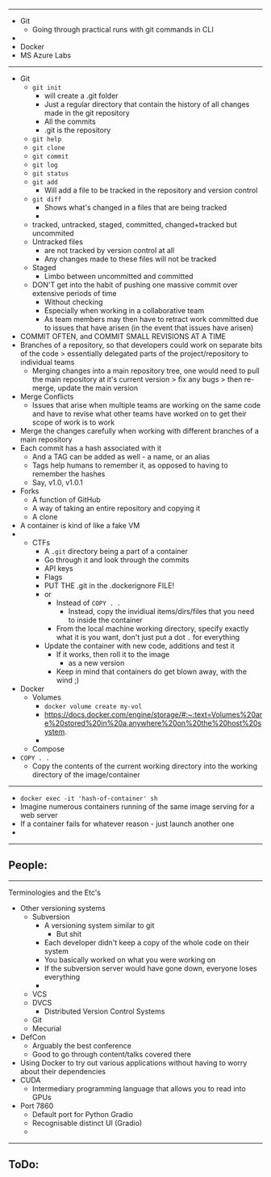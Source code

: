 
---
- Git
	- Going through practical runs with git commands in CLI
- 
- Docker
- MS Azure Labs
---
- Git
	- `git init`
		- will create a .git folder
		- Just a regular directory that contain the history of all changes made in the git repository
		- All the commits
		- .git is the repository
	- `git help`
	- `git clone`
	- `git commit`
	- `git log`
	- `git status`
	- `git add`
		- Will add a file to be tracked in the repository and version control
	- `git diff`
		- Shows what's changed in a files that are being tracked
		- 
	- tracked, untracked, staged, committed, changed+tracked but uncommited
	- Untracked files
		- are not tracked by version control at all
		- Any changes made to these files will not be tracked
	- Staged
		- Limbo between uncommitted and committed
	- DON'T get into the habit of pushing one massive commit over extensive periods of time
		- Without checking
		- Especially when working in a collaborative team
		- As team members may then have to retract work committed due to issues that have arisen (in the event that issues have arisen)
- COMMIT OFTEN, and COMMIT SMALL REVISIONS AT A TIME
- Branches of a repository, so that developers could work on separate bits of the code > essentially delegated parts of the project/repository to individual teams 
	- Merging changes into a main repository tree, one would need to pull the main repository at it's current version > fix any bugs > then re-merge, update the main version
- Merge Conflicts
	- Issues that arise when multiple teams are working on the same code and have to revise what other teams have worked on to get their scope of work is to work
- Merge the changes carefully when working with different branches of a main repository
- Each commit has a hash associated with it
	- And a TAG can be added as well - a name, or an alias
	- Tags help humans to remember it, as opposed to having to remember the hashes
	- Say, v1.0, v1.0.1
- Forks
	- A function of GitHub
	- A way of taking an entire repository and copying it
	- A clone
- A container is kind of like a fake VM
- - CTFs
	- A `.git` directory being a part of a container
	- Go through it and look through the commits
	- API keys
	- Flags
	- PUT THE .git in the .dockerignore FILE!
	- or
		- Instead of `COPY . . `
			- Instead, copy the invidiual items/dirs/files that you need to inside the container
		- From the local machine working directory, specify exactly what it is you want, don't just put a dot `.` for everything
	- Update the container with new code, additions and test it
		- If it works, then roll it to the image
			- as a new version
		- Keep in mind that containers do get blown away, with the wind ;) 
- Docker
	- Volumes
		- `docker volume create my-vol`
		- https://docs.docker.com/engine/storage/#:~:text=Volumes%20are%20stored%20in%20a,anywhere%20on%20the%20host%20system.
		- 
	- Compose
- `COPY . .`
	- Copy the contents of the current working directory into the working directory of the image/container
---
- `docker exec -it 'hash-of-container' sh`
- Imagine numerous containers running of the same image serving for a web server
- If a container fails for whatever reason - just launch another one
- 
---
People:
- 
---
Terminologies and the Etc's
- Other versioning systems
	- Subversion
		- A versioning system similar to git
			- But shit
		- Each developer didn't keep a copy of the whole code on their system
		- You basically worked on what you were working on 
		- If the subversion server would have gone down, everyone loses everything
		- 
	- VCS
	- DVCS
		- Distributed Version Control Systems
	- Git
	- Mecurial
- DefCon
	- Arguably the best conference
	- Good to go through content/talks covered there
- Using Docker to try out various applications without having to worry about their dependencies
- CUDA
	- Intermediary programming language that allows you to read into GPUs
- Port 7860
	- Default port for Python Gradio
	- Recognisable distinct UI (Gradio)
	- 
---
ToDo:
- 